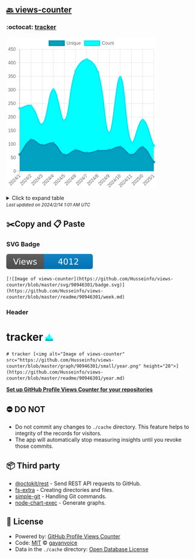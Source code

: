 ## [🔙 views-counter](https://github.com/Husseinfo/views-counter)

### :octocat: [tracker](https://github.com/Husseinfo/tracker)
![Image of views-counter](https://github.com/Husseinfo/views-counter/blob/master/graph/90946301/large/year.png)

<details>
	<summary>Click to expand table</summary>
	<h2>:calendar: Year Page Views Table</h2>
<table>
	<tr>
		<th>
			Last Updated
		</th>
		<th>
			Unique
		</th>
		<th>
			Count
		</th>
	</tr>
	<tr>
		<td>
			<code>2024/2/1</code>
		</td>
		<td>
			<code>34</code>
		</td>
		<td>
			<code>94</code>
		</td>
	</tr>
	<tr>
		<td>
			<code>2024/1/1</code>
		</td>
		<td>
			<code>88</code>
		</td>
		<td>
			<code>189</code>
		</td>
	</tr>
	<tr>
		<td>
			<code>2023/12/1</code>
		</td>
		<td>
			<code>60</code>
		</td>
		<td>
			<code>106</code>
		</td>
	</tr>
	<tr>
		<td>
			<code>2023/11/1</code>
		</td>
		<td>
			<code>89</code>
		</td>
		<td>
			<code>347</code>
		</td>
	</tr>
	<tr>
		<td>
			<code>2023/10/1</code>
		</td>
		<td>
			<code>78</code>
		</td>
		<td>
			<code>142</code>
		</td>
	</tr>
	<tr>
		<td>
			<code>2023/9/1</code>
		</td>
		<td>
			<code>75</code>
		</td>
		<td>
			<code>365</code>
		</td>
	</tr>
	<tr>
		<td>
			<code>2023/8/1</code>
		</td>
		<td>
			<code>67</code>
		</td>
		<td>
			<code>412</code>
		</td>
	</tr>
	<tr>
		<td>
			<code>2023/7/1</code>
		</td>
		<td>
			<code>77</code>
		</td>
		<td>
			<code>370</code>
		</td>
	</tr>
	<tr>
		<td>
			<code>2023/6/1</code>
		</td>
		<td>
			<code>60</code>
		</td>
		<td>
			<code>187</code>
		</td>
	</tr>
	<tr>
		<td>
			<code>2023/5/1</code>
		</td>
		<td>
			<code>103</code>
		</td>
		<td>
			<code>301</code>
		</td>
	</tr>
	<tr>
		<td>
			<code>2023/4/1</code>
		</td>
		<td>
			<code>96</code>
		</td>
		<td>
			<code>173</code>
		</td>
	</tr>
	<tr>
		<td>
			<code>2023/3/1</code>
		</td>
		<td>
			<code>115</code>
		</td>
		<td>
			<code>241</code>
		</td>
	</tr>
	<tr>
		<td>
			<code>2023/2/1</code>
		</td>
		<td>
			<code>62</code>
		</td>
		<td>
			<code>232</code>
		</td>
	</tr>
</table>

</details>
<small><i>Last updated on 2024/2/14 1:01 AM UTC</i></small>

## ✂️Copy and 📋 Paste
### SVG Badge
[![Image of views-counter](https://github.com/Husseinfo/views-counter/blob/master/svg/90946301/badge.svg)](https://github.com/Husseinfo/views-counter/blob/master/readme/90946301/week.md)
```readme
[![Image of views-counter](https://github.com/Husseinfo/views-counter/blob/master/svg/90946301/badge.svg)](https://github.com/Husseinfo/views-counter/blob/master/readme/90946301/week.md)
```
### Header
# tracker [<img alt="Image of views-counter" src="https://github.com/Husseinfo/views-counter/blob/master/graph/90946301/small/year.png" height="20">](https://github.com/Husseinfo/views-counter/blob/master/readme/90946301/year.md)
```readme
# tracker [<img alt="Image of views-counter" src="https://github.com/Husseinfo/views-counter/blob/master/graph/90946301/small/year.png" height="20">](https://github.com/Husseinfo/views-counter/blob/master/readme/90946301/year.md)
```
[**Set up GitHub Profile Views Counter for your repositories**](https://github.com/gayanvoice/github-profile-views-counter)
## ⛔ DO NOT
- Do not commit any changes to `./cache` directory. This feature helps to integrity of the records for visitors.
- The app will automatically stop measuring insights until you revoke those commits.
## 📦 Third party

- [@octokit/rest](https://www.npmjs.com/package/@octokit/rest) - Send REST API requests to GitHub.
- [fs-extra](https://www.npmjs.com/package/fs-extra) - Creating directories and files.
- [simple-git](https://www.npmjs.com/package/simple-git) - Handling Git commands.
- [node-chart-exec](https://www.npmjs.com/package/node-chart-exec) - Generate graphs.
## 📄 License
- Powered by: [GitHub Profile Views Counter](https://github.com/gayanvoice/github-profile-views-counter)
- Code: [MIT](./LICENSE) © [gayanvoice](https://github.com/gayanvoice/github-profile-views-counter)
- Data in the `./cache` directory: [Open Database License](https://opendatacommons.org/licenses/odbl/1-0/)